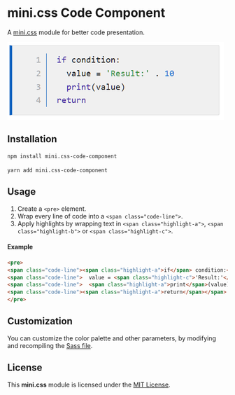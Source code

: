 # mini.css Code Component
A [mini.css](https://minicss.org) module for better code presentation.

![Example](/readme_thumb.PNG)

## Installation

```
npm install mini.css-code-component

yarn add mini.css-code-component
```

## Usage

1. Create a `<pre>` element.
2. Wrap every line of code into a `<span class="code-line">`.
3. Apply highlights by wrapping text in `<span class="highlight-a">`, `<span class="highlight-b">` or `<span class="highlight-c">`.

#### Example
```html
<pre>
<span class="code-line"><span class="highlight-a">if</span> condition:</span>
<span class="code-line">  value = <span class="highlight-c">'Result:'</span> . <span class="highlight-b">10</span></span>
<span class="code-line">  <span class="highlight-a">print</span>(value)</span>
<span class="code-line"><span class="highlight-a">return</span></span>
</pre>
```

## Customization

You can customize the color palette and other parameters, by modifying and recompiling the [Sass file](https://github.com/Chalarangelo/mini.css-code-component/blob/master/src/components/code_component.scss).

## License

This **mini.css** module is licensed under the [MIT License](https://github.com/Chalarangelo/mini.css-code-component/blob/master/LICENSE).
